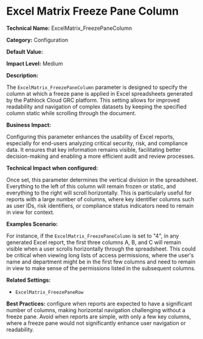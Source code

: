 # Excel Matrix Freeze Pane Column

**Technical Name:** ExcelMatrix_FreezePaneColumn

**Category:** Configuration

**Default Value:**

**Impact Level:** Medium

**Description:**

The `ExcelMatrix_FreezePaneColumn` parameter is designed to specify the column at which a freeze pane is applied in Excel spreadsheets generated by the Pathlock Cloud GRC platform. This setting allows for improved readability and navigation of complex datasets by keeping the specified column static while scrolling through the document.

**Business Impact:**

Configuring this parameter enhances the usability of Excel reports, especially for end-users analyzing critical security, risk, and compliance data. It ensures that key information remains visible, facilitating better decision-making and enabling a more efficient audit and review processes.

**Technical Impact when configured:**

Once set, this parameter determines the vertical division in the spreadsheet. Everything to the left of this column will remain frozen or static, and everything to the right will scroll horizontally. This is particularly useful for reports with a large number of columns, where key identifier columns such as user IDs, risk identifiers, or compliance status indicators need to remain in view for context.

**Examples Scenario:**

For instance, if the `ExcelMatrix_FreezePaneColumn` is set to "4", in any generated Excel report, the first three columns A, B, and C will remain visible when a user scrolls horizontally through the spreadsheet. This could be critical when viewing long lists of access permissions, where the user's name and department might be in the first few columns and need to remain in view to make sense of the permissions listed in the subsequent columns.

**Related Settings:**

- `ExcelMatrix_FreezePaneRow`

**Best Practices:** configure when reports are expected to have a significant number of columns, making horizontal navigation challenging without a freeze pane. Avoid when reports are simple, with only a few key columns, where a freeze pane would not significantly enhance user navigation or readability.